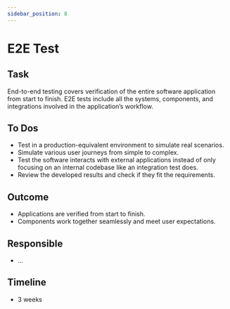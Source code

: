 ```yaml
---
sidebar_position: 8
---
```


# E2E Test

## Task

End-to-end testing covers verification of the entire software application from start to finish. E2E tests include all the systems, components, and integrations involved in the application’s workflow.

## To Dos

- Test in a production-equivalent environment to simulate real scenarios.
- Simulate various user journeys from simple to complex.
- Test the software interacts with external applications instead of only focusing on an internal codebase like an integration test does.
- Review the developed results and check if they fit the requirements.

## Outcome

- Applications are verified from start to finish.
- Components work together seamlessly and meet user expectations.

## Responsible

- ...

## Timeline

- 3 weeks
